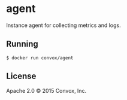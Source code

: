 # agent

Instance agent for collecting metrics and logs.

## Running

    $ docker run convox/agent

## License

Apache 2.0 &copy; 2015 Convox, Inc.
